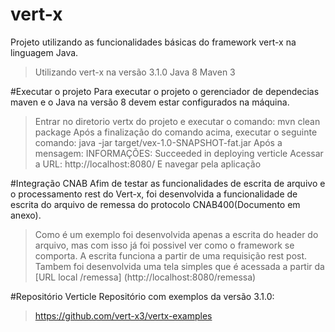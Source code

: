 # vert-x
Projeto utilizando as funcionalidades básicas do framework vert-x na linguagem Java.
>Utilizando vert-x na versão 3.1.0
>Java 8
>Maven 3

#Executar o projeto
Para executar o projeto o gerenciador de dependecias maven e o Java na versão 8 devem estar configurados na máquina.
>Entrar no diretorio vertx do projeto e executar o comando:
>mvn clean package
>Após a finalização do comando acima, executar o seguinte comando:
>java -jar target/vex-1.0-SNAPSHOT-fat.jar 
>Após a mensagem:
>INFORMAÇÕES: Succeeded in deploying verticle
>Acessar a URL:
>http://localhost:8080/
>E navegar pela aplicação

#Integração CNAB
Afim de testar as funcionalidades de escrita de arquivo e o processamento rest do Vert-x, foi desenvolvida a funcionalidade de escrita do
arquivo de remessa do protocolo CNAB400(Documento em anexo). 
> Como é um exemplo foi desenvolvida apenas a escrita do header do arquivo, mas com isso já foi possivel ver como o framework se comporta. A
escrita funciona a partir de uma requisição rest post. Tambem foi desenvolvida uma tela simples que é acessada a partir 
da [URL local /remessa] (http://localhost:8080/remessa)
 

#Repositório Verticle
Repositório com exemplos da versão 3.1.0:
>https://github.com/vert-x3/vertx-examples



